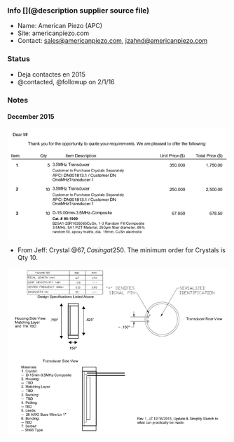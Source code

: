 ### Info [](@description supplier source file)

* Name: American Piezo (APC)
* Site: americanpiezo.com
* Contact: sales@americanpiezo.com, jzahnd@americanpiezo.com

### Status

* Deja contactes en 2015
* @contacted, @followup on 2/1/16

### Notes

#### December 2015

![](/cletus/suppliers/americanpiezo/quote.png)

* From Jeff: Crystal @67$, Casing at 250$. The minimum order for Crystals is Qty 10.

![](/cletus/suppliers/americanpiezo/structure.png)
